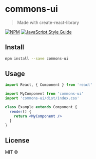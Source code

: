 # commons-ui

> Made with create-react-library

[![NPM](https://img.shields.io/npm/v/commons-ui.svg)](https://www.npmjs.com/package/commons-ui) [![JavaScript Style Guide](https://img.shields.io/badge/code_style-standard-brightgreen.svg)](https://standardjs.com)

## Install

```bash
npm install --save commons-ui
```

## Usage

```jsx
import React, { Component } from 'react'

import MyComponent from 'commons-ui'
import 'commons-ui/dist/index.css'

class Example extends Component {
  render() {
    return <MyComponent />
  }
}
```

## License

MIT © [](https://github.com/)
